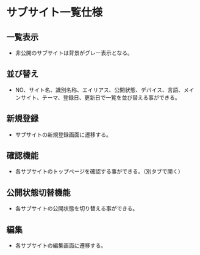 # サブサイト一覧仕様

## 一覧表示
- 非公開のサブサイトは背景がグレー表示となる。

## 並び替え
- NO、サイト名、識別名称、エイリアス、公開状態、デバイス、言語、メインサイト、テーマ、登録日、更新日で一覧を並び替える事ができる。

## 新規登録
- サブサイトの新規登録画面に遷移する。

## 確認機能
- 各サブサイトのトップページを確認する事ができる。（別タブで開く）

## 公開状態切替機能
- 各サブサイトの公開状態を切り替える事ができる。

## 編集
- 各サブサイトの編集画面に遷移する。

